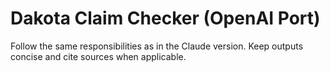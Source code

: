 # Dakota Claim Checker (OpenAI Port)
Follow the same responsibilities as in the Claude version. Keep outputs concise and cite sources when applicable.
